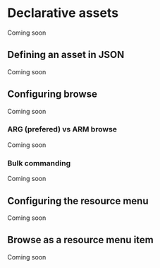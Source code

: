 <a name="declarative-assets"></a>
# Declarative assets

Coming soon

<a name="declarative-assets-defining-an-asset-in-json"></a>
## Defining an asset in JSON

Coming soon

<a name="declarative-assets-configuring-browse"></a>
## Configuring browse

Coming soon

<a name="declarative-assets-configuring-browse-arg-prefered-vs-arm-browse"></a>
### ARG (prefered) vs ARM browse

Coming soon

<a name="declarative-assets-configuring-browse-bulk-commanding"></a>
### Bulk commanding

Coming soon

<a name="declarative-assets-configuring-the-resource-menu"></a>
## Configuring the resource menu

Coming soon

<a name="declarative-assets-browse-as-a-resource-menu-item"></a>
## Browse as a resource menu item

Coming soon

